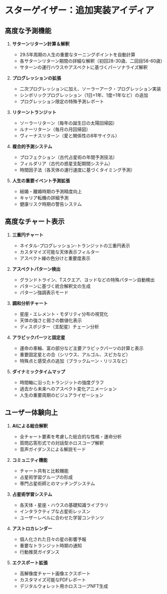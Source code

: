 # スターゲイザー：追加実装アイディア

## 高度な予測機能

1. **サターンリターン計算＆解釈**
   - 29.5年周期の人生の重要なターニングポイントを自動計算
   - 各サターンリターン期間の詳細な解釈（初回28-30歳、二回目58-60歳）
   - サターンの運行ハウスやアスペクトに基づくパーソナライズ解釈

2. **プログレッションの拡張**
   - 二次プログレッションに加え、ソーラーアーク・プログレッション実装
   - シンボリックプログレッション（1日=1年、1度=1年など）の追加
   - プログレッション限定の特殊予測レポート

3. **リターントランジット**
   - ソーラーリターン（毎年の誕生日の太陽回帰図）
   - ルナーリターン（毎月の月回帰図）
   - ヴィーナスリターン（愛と関係性の8年サイクル）

4. **複合的予測システム**
   - プロフェクション（古代占星術の年間予測技法）
   - フィルダリア（古代の惑星支配期間システム）
   - 時間因子法（各天体の運行速度に基づくタイミング予測）

5. **人生の重要イベント予測拡張**
   - 結婚・離婚時期の予測精度向上
   - キャリア転機の詳細予測
   - 健康リスク時期の警告システム

## 高度なチャート表示

1. **三重円チャート**
   - ネイタル-プログレッション-トランジットの三重円表示
   - カスタマイズ可能な天体表示フィルター
   - アスペクト線の色分けと重要度表示

2. **アスペクトパターン検出**
   - グランドトライン、Tスクエア、ヨッドなどの特殊パターン自動検出
   - パターンに基づく統合解釈文の生成
   - パターン強調表示モード

3. **調和分析チャート**
   - 星座・エレメント・モダリティ分布の視覚化
   - 天体の強さと弱さの数値化表示
   - ディスポジター（支配星）チェーン分析

4. **アラビックパーツと固定星**
   - 運命の車輪、富の部分など主要アラビックパーツの計算と表示
   - 重要固定星との合（シリウス、アルゴル、スピカなど）
   - 特殊点と感受点の追加（ブラックムーン・リリスなど）

5. **ダイナミックタイムマップ**
   - 時間軸に沿ったトランジットの強度グラフ
   - 過去から未来へのアスペクト変化アニメーション
   - 人生の重要周期のビジュアライゼーション

## ユーザー体験向上

1. **AIによる総合解釈**
   - 全チャート要素を考慮した総合的な性格・運命分析
   - 質問応答形式での対話型ホロスコープ解釈
   - 音声ガイダンスによる解説モード

2. **コミュニティ機能**
   - チャート共有と比較機能
   - 占星術学習グループの形成
   - 専門占星術師とのマッチングシステム

3. **占星術学習システム**
   - 各天体・星座・ハウスの基礎知識ライブラリ
   - インタラクティブな占星術レッスン
   - ユーザーレベルに合わせた学習コンテンツ

4. **アストロカレンダー**
   - 個人化された日々の星の影響予報
   - 重要なトランジット時期の通知
   - 行動推奨ガイダンス

5. **エクスポート拡張**
   - 高解像度チャート画像エクスポート
   - カスタマイズ可能なPDFレポート
   - デジタルウォレット用ホロスコープNFT生成 